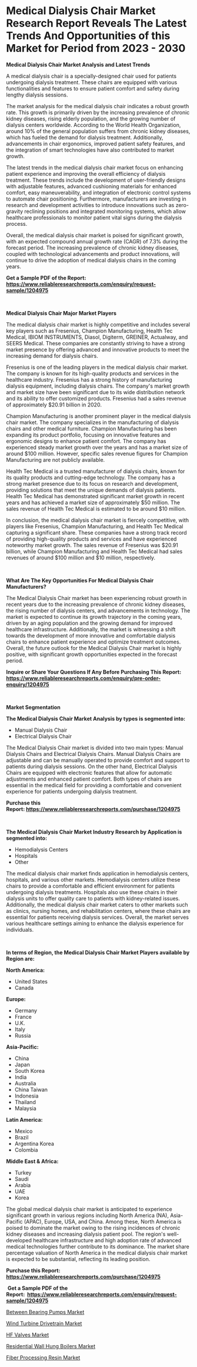 <p><h1>Medical Dialysis Chair Market Research Report Reveals The Latest Trends And Opportunities of this Market for Period from 2023 - 2030</h1></p><p><strong>Medical Dialysis Chair Market Analysis and Latest Trends</strong></p>
<p><p>A medical dialysis chair is a specially-designed chair used for patients undergoing dialysis treatment. These chairs are equipped with various functionalities and features to ensure patient comfort and safety during lengthy dialysis sessions.</p><p>The market analysis for the medical dialysis chair indicates a robust growth rate. This growth is primarily driven by the increasing prevalence of chronic kidney diseases, rising elderly population, and the growing number of dialysis centers worldwide. According to the World Health Organization, around 10% of the general population suffers from chronic kidney diseases, which has fueled the demand for dialysis treatment. Additionally, advancements in chair ergonomics, improved patient safety features, and the integration of smart technologies have also contributed to market growth.</p><p>The latest trends in the medical dialysis chair market focus on enhancing patient experience and improving the overall efficiency of dialysis treatment. These trends include the development of user-friendly designs with adjustable features, advanced cushioning materials for enhanced comfort, easy maneuverability, and integration of electronic control systems to automate chair positioning. Furthermore, manufacturers are investing in research and development activities to introduce innovations such as zero-gravity reclining positions and integrated monitoring systems, which allow healthcare professionals to monitor patient vital signs during the dialysis process.</p><p>Overall, the medical dialysis chair market is poised for significant growth, with an expected compound annual growth rate (CAGR) of 7.3% during the forecast period. The increasing prevalence of chronic kidney diseases, coupled with technological advancements and product innovations, will continue to drive the adoption of medical dialysis chairs in the coming years.</p></p>
<p><strong>Get a Sample PDF of the Report:&nbsp; <a href="https://www.reliableresearchreports.com/enquiry/request-sample/1204975">https://www.reliableresearchreports.com/enquiry/request-sample/1204975</a></strong></p>
<p>&nbsp;</p>
<p><strong>Medical Dialysis Chair Major Market Players</strong></p>
<p><p>The medical dialysis chair market is highly competitive and includes several key players such as Fresenius, Champion Manufacturing, Health Tec Medical, IBIOM INSTRUMENTS, Diasol, Digiterm, GREINER, Actualway, and SEERS Medical. These companies are constantly striving to have a strong market presence by offering advanced and innovative products to meet the increasing demand for dialysis chairs.</p><p>Fresenius is one of the leading players in the medical dialysis chair market. The company is known for its high-quality products and services in the healthcare industry. Fresenius has a strong history of manufacturing dialysis equipment, including dialysis chairs. The company's market growth and market size have been significant due to its wide distribution network and its ability to offer customized products. Fresenius had a sales revenue of approximately $20.91 billion in 2020.</p><p>Champion Manufacturing is another prominent player in the medical dialysis chair market. The company specializes in the manufacturing of dialysis chairs and other medical furniture. Champion Manufacturing has been expanding its product portfolio, focusing on innovative features and ergonomic designs to enhance patient comfort. The company has experienced steady market growth over the years and has a market size of around $100 million. However, specific sales revenue figures for Champion Manufacturing are not publicly available.</p><p>Health Tec Medical is a trusted manufacturer of dialysis chairs, known for its quality products and cutting-edge technology. The company has a strong market presence due to its focus on research and development, providing solutions that meet the unique demands of dialysis patients. Health Tec Medical has demonstrated significant market growth in recent years and has achieved a market size of approximately $50 million. The sales revenue of Health Tec Medical is estimated to be around $10 million.</p><p>In conclusion, the medical dialysis chair market is fiercely competitive, with players like Fresenius, Champion Manufacturing, and Health Tec Medical capturing a significant share. These companies have a strong track record of providing high-quality products and services and have experienced noteworthy market growth. The sales revenue of Fresenius was $20.91 billion, while Champion Manufacturing and Health Tec Medical had sales revenues of around $100 million and $10 million, respectively.</p></p>
<p>&nbsp;</p>
<p><strong>What Are The Key Opportunities For Medical Dialysis Chair Manufacturers?</strong></p>
<p><p>The Medical Dialysis Chair market has been experiencing robust growth in recent years due to the increasing prevalence of chronic kidney diseases, the rising number of dialysis centers, and advancements in technology. The market is expected to continue its growth trajectory in the coming years, driven by an aging population and the growing demand for improved healthcare infrastructure. Additionally, the market is witnessing a shift towards the development of more innovative and comfortable dialysis chairs to enhance patient experience and optimize treatment outcomes. Overall, the future outlook for the Medical Dialysis Chair market is highly positive, with significant growth opportunities expected in the forecast period.</p></p>
<p><strong>Inquire or Share Your Questions If Any Before Purchasing This Report: <a href="https://www.reliableresearchreports.com/enquiry/pre-order-enquiry/1204975">https://www.reliableresearchreports.com/enquiry/pre-order-enquiry/1204975</a></strong></p>
<p>&nbsp;</p>
<p><strong>Market Segmentation</strong></p>
<p><strong>The Medical Dialysis Chair Market Analysis by types is segmented into:</strong></p>
<p><ul><li>Manual Dialysis Chair</li><li>Electrical Dialysis Chair</li></ul></p>
<p><p>The Medical Dialysis Chair market is divided into two main types: Manual Dialysis Chairs and Electrical Dialysis Chairs. Manual Dialysis Chairs are adjustable and can be manually operated to provide comfort and support to patients during dialysis sessions. On the other hand, Electrical Dialysis Chairs are equipped with electronic features that allow for automatic adjustments and enhanced patient comfort. Both types of chairs are essential in the medical field for providing a comfortable and convenient experience for patients undergoing dialysis treatment.</p></p>
<p><strong>Purchase this Report:&nbsp;<a href="https://www.reliableresearchreports.com/purchase/1204975">https://www.reliableresearchreports.com/purchase/1204975</a></strong></p>
<p>&nbsp;</p>
<p><strong>The Medical Dialysis Chair Market Industry Research by Application is segmented into:</strong></p>
<p><ul><li>Hemodialysis Centers</li><li>Hospitals</li><li>Other</li></ul></p>
<p><p>The medical dialysis chair market finds application in hemodialysis centers, hospitals, and various other markets. Hemodialysis centers utilize these chairs to provide a comfortable and efficient environment for patients undergoing dialysis treatments. Hospitals also use these chairs in their dialysis units to offer quality care to patients with kidney-related issues. Additionally, the medical dialysis chair market caters to other markets such as clinics, nursing homes, and rehabilitation centers, where these chairs are essential for patients receiving dialysis services. Overall, the market serves various healthcare settings aiming to enhance the dialysis experience for individuals.</p></p>
<p>&nbsp;</p>
<p><strong>In terms of Region, the Medical Dialysis Chair Market Players available by Region are:</strong></p>
<p>
    <p> <strong> North America: </strong>
        <ul>
            <li>United States</li>
            <li>Canada</li>
        </ul>
        </p> 
    <p> <strong> Europe: </strong>
        <ul>
            <li>Germany</li>
            <li>France</li>
            <li>U.K.</li>
            <li>Italy</li>
            <li>Russia</li>
        </ul>
        </p> 
    <p> <strong> Asia-Pacific: </strong>
        <ul>
            <li>China</li>
            <li>Japan</li>
            <li>South Korea</li>
            <li>India</li>
            <li>Australia</li>
            <li>China Taiwan</li>
            <li>Indonesia</li>
            <li>Thailand</li>
            <li>Malaysia</li>
        </ul>
        </p> 
    <p> <strong> Latin America: </strong>
        <ul>
            <li>Mexico</li>
            <li>Brazil</li>
            <li>Argentina Korea</li>
            <li>Colombia</li>
        </ul>
        </p> 
    <p> <strong> Middle East & Africa: </strong>
        <ul>
            <li>Turkey</li>
            <li>Saudi</li>
            <li>Arabia</li>
            <li>UAE</li>
            <li>Korea</li>
        </ul>
    </p>
    </p>
<p><p>The global medical dialysis chair market is anticipated to experience significant growth in various regions including North America (NA), Asia-Pacific (APAC), Europe, USA, and China. Among these, North America is poised to dominate the market owing to the rising incidences of chronic kidney diseases and increasing dialysis patient pool. The region's well-developed healthcare infrastructure and high adoption rate of advanced medical technologies further contribute to its dominance. The market share percentage valuation of North America in the medical dialysis chair market is expected to be substantial, reflecting its leading position.</p></p>
<p><strong>Purchase this Report: <a href="https://www.reliableresearchreports.com/purchase/1204975">https://www.reliableresearchreports.com/purchase/1204975</a></strong></p>
<p>&nbsp;<strong>Get a Sample PDF of the Report:&nbsp;&nbsp;<a href="https://www.reliableresearchreports.com/enquiry/request-sample/1204975">https://www.reliableresearchreports.com/enquiry/request-sample/1204975</a></strong></p>
<p><strong></strong></p>
<p><p><a href="https://www.linkedin.com/pulse/decoding-between-bearing-pumps-market-deep-dive-latest-trends/">Between Bearing Pumps Market</a></p><p><a href="https://medium.com/@anamariaagolli86/wind-turbine-drivetrain-market-analysis-its-cagr-market-segmentation-and-global-industry-overview-e20a7e436ffc">Wind Turbine Drivetrain Market</a></p><p><a href="https://www.linkedin.com/pulse/hf-valves-market-insights-players-forecast-till-2030/">HF Valves Market</a></p><p><a href="https://www.linkedin.com/pulse/residential-wall-hung-boilers-market-research-report-unlocks/">Residential Wall Hung Boilers Market</a></p><p><a href="https://medium.com/@jessicaelliott65/fiber-processing-resin-market-size-and-market-trends-complete-industry-overview-2023-to-2030-3cd3f90cf250">Fiber Processing Resin Market</a></p></p>